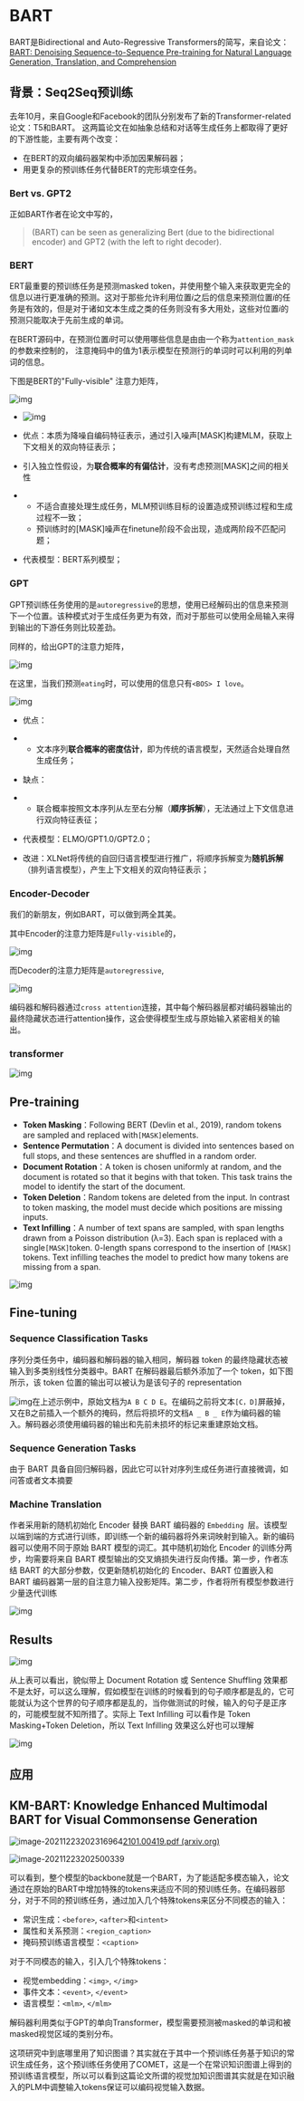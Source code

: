 # BART

BART是Bidirectional and Auto-Regressive Transformers的简写，来自论文：[BART: Denoising Sequence-to-Sequence Pre-training for Natural Language Generation, Translation, and Comprehension](https://link.zhihu.com/?target=https%3A//arxiv.org/pdf/1910.13461.pdf)

## 背景：Seq2Seq预训练

去年10月，来自Google和Facebook的团队分别发布了新的Transformer-related论文：T5和BART。 这两篇论文在如抽象总结和对话等生成任务上都取得了更好的下游性能，主要有两个改变：

- 在BERT的双向编码器架构中添加因果解码器；
- 用更复杂的预训练任务代替BERT的完形填空任务。

### **Bert vs. GPT2**

正如BART作者在论文中写的，

> (BART) can be seen as generalizing Bert (due to the bidirectional encoder) and GPT2 (with the left to right decoder).

### **BERT**

ERT最重要的预训练任务是预测masked token，并使用整个输入来获取更完全的信息以进行更准确的预测。这对于那些允许利用位置$i$之后的信息来预测位置$i$的任务是有效的，但是对于诸如文本生成之类的任务则没有多大用处，这些对位置$i$的预测只能取决于先前生成的单词。

在BERT源码中，在预测位置$i$时可以使用哪些信息是由由一个称为`attention_mask`的参数来控制的， 注意掩码中的值为1表示模型在预测行的单词时可以利用的列单词的信息。

下图是BERT的"Fully-visible" 注意力矩阵，

![img](https://pic1.zhimg.com/80/v2-f964940fa1025254317a087cfb27bb0c_1440w.jpg)

- ![img](https://pic1.zhimg.com/80/v2-ac5de7890849432e16681a881fea5e50_1440w.png)

- 优点：本质为降噪自编码特征表示，通过引入噪声[MASK]构建MLM，获取上下文相关的双向特征表示；

- 引入独立性假设，为**联合概率的有偏估计**，没有考虑预测[MASK]之间的相关性

- - 不适合直接处理生成任务，MLM预训练目标的设置造成预训练过程和生成过程不一致；
  - 预训练时的[MASK]噪声在finetune阶段不会出现，造成两阶段不匹配问题；

- 代表模型：BERT系列模型；

### **GPT**

GPT预训练任务使用的是`autoregressive`的思想，使用已经解码出的信息来预测下一个位置。该种模式对于生成任务更为有效，而对于那些可以使用全局输入来得到输出的下游任务则比较差劲。

同样的，给出GPT的注意力矩阵，

![img](https://pic1.zhimg.com/80/v2-bdf9db30fdceb59a9d3d3a07c1a67300_1440w.jpg)

在这里，当我们预测`eating`时，可以使用的信息只有`<BOS> I love`。

![img](https://pic3.zhimg.com/80/v2-4f6492d8b4303d278441bbb4c933a20a_1440w.png)

- 优点：

- - 文本序列**联合概率的密度估计**，即为传统的语言模型，天然适合处理自然生成任务；

- 缺点：

- - 联合概率按照文本序列从左至右分解（**顺序拆解**），无法通过上下文信息进行双向特征表征；

- 代表模型：ELMO/GPT1.0/GPT2.0；

- 改进：XLNet将传统的自回归语言模型进行推广，将顺序拆解变为**随机拆解**（排列语言模型），产生上下文相关的双向特征表示；

### **Encoder-Decoder**

我们的新朋友，例如BART，可以做到两全其美。

其中Encoder的注意力矩阵是`Fully-visible`的，

![img](https://pic1.zhimg.com/80/v2-f964940fa1025254317a087cfb27bb0c_1440w.jpg)

而Decoder的注意力矩阵是`autoregressive`,

![img](https://pic3.zhimg.com/80/v2-c1c1051fa14cc3641c0c764f0cad5b62_1440w.jpg)

编码器和解码器通过`cross attention`连接，其中每个解码器层都对编码器输出的最终隐藏状态进行attention操作，这会使得模型生成与原始输入紧密相关的输出。

### transformer

![img](https://s1.ax1x.com/2020/04/25/JyCdy9.png)

## Pre-training

- **Token Masking**：Following BERT (Devlin et al., 2019), random tokens are sampled and replaced with` [MASK] `elements.
- **Sentence Permutation**：A document is divided into sentences based on full stops, and these sentences are shuffled in a random order.
- **Document Rotation**：A token is chosen uniformly at random, and the document is rotated so that it begins with that token. This task trains the model to identify the start of the document.
- **Token Deletion**：Random tokens are deleted from the input. In contrast to token masking, the model must decide which positions are missing inputs.
- **Text Infilling**：A number of text spans are sampled, with span lengths drawn from a Poisson distribution (λ=3). Each span is replaced with a single` [MASK] `token. 0-length spans correspond to the insertion of `[MASK]` tokens. Text infilling teaches the model to predict how many tokens are missing from a span.

![img](https://z3.ax1x.com/2021/04/06/c18o11.png#shadow)

## **Fine-tuning**

### Sequence Classification Tasks

序列分类任务中，编码器和解码器的输入相同，解码器 token 的最终隐藏状态被输入到多类别线性分类器中。BART 在解码器最后额外添加了一个 token，如下图所示，该 token 位置的输出可以被认为是该句子的 representation

![img](https://pic2.zhimg.com/80/v2-869ae8f65a9f1be753a51ee2f9011f31_1440w.jpg)在上述示例中，原始文档为`A B C D E`。在编码之前将文本`[C，D]`屏蔽掉，又在B之前插入一个额外的掩码，然后将损坏的文档`A _ B _ E`作为编码器的输入。解码器必须使用编码器的输出和先前未损坏的标记来重建原始文档。

### Sequence Generation Tasks

由于 BART 具备自回归解码器，因此它可以针对序列生成任务进行直接微调，如问答或者文本摘要

### Machine Translation

作者采用新的随机初始化 Encoder 替换 BART 编码器的 `Embedding `层。该模型以端到端的方式进行训练，即训练一个新的编码器将外来词映射到输入。新的编码器可以使用不同于原始 BART 模型的词汇。其中随机初始化 Encoder 的训练分两步，均需要将来自 BART 模型输出的交叉熵损失进行反向传播。第一步，作者冻结 BART 的大部分参数，仅更新随机初始化的 Encoder、BART 位置嵌入和 BART 编码器第一层的自注意力输入投影矩阵。第二步，作者将所有模型参数进行少量迭代训练

![img](https://z3.ax1x.com/2021/04/06/c1GPnf.png)





## **Results**

![img](https://z3.ax1x.com/2021/04/06/c1GFHS.png)

从上表可以看出，貌似带上 Document Rotation 或 Sentence Shuffling 效果都不是太好，可以这么理解，假如模型在训练的时候看到的句子顺序都是乱的，它可能就认为这个世界的句子顺序都是乱的，当你做测试的时候，输入的句子是正序的，可能模型就不知所措了。实际上 Text Infilling 可以看作是 Token Masking+Token Deletion，所以 Text Infilling 效果这么好也可以理解

![img](https://z3.ax1x.com/2021/04/06/c1Guj0.png)

## 应用

## KM-BART: Knowledge Enhanced Multimodal BART for Visual Commonsense Generation

![image-20211223202316964](https://gitee.com/ZhaoJW11/typroimg/raw/master/image/202112/23/203112-858339.png)[2101.00419.pdf (arxiv.org)](https://arxiv.org/pdf/2101.00419.pdf)

![image-20211223202500339](https://gitee.com/ZhaoJW11/typroimg/raw/master/image/202112/23/202524-103198.png)

可以看到，整个模型的backbone就是一个BART，为了能适配多模态输入，论文通过在原始的BART中增加特殊的tokens来适应不同的预训练任务。在编码器部分，对于不同的预训练任务，通过加入几个特殊tokens来区分不同模态的输入：

- 常识生成：`<before>`, `<after>`和`<intent>`
- 属性和关系预测：`<region_caption>`
- 掩码预训练语言模型：`<caption>`

对于不同模态的输入，引入几个特殊tokens：

- 视觉embedding：`<img>`, `</img>`
- 事件文本：`<event>`, `</event>`
- 语言模型：`<mlm>`, `</mlm>`

解码器利用类似于GPT的单向Transformer，模型需要预测被masked的单词和被masked视觉区域的类别分布。

这项研究中到底哪里用了知识图谱？其实就在于其中一个预训练任务基于知识的常识生成任务，这个预训练任务使用了COMET，这是一个在常识知识图谱上得到的预训练语言模型，所以可以看到这篇论文所谓的视觉加知识图谱其实就是在知识融入的PLM中调整输入tokens保证可以编码视觉输入数据。

### 